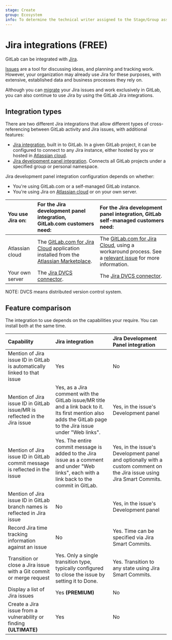 ```yaml
---
stage: Create
group: Ecosystem
info: To determine the technical writer assigned to the Stage/Group associated with this page, see https://about.gitlab.com/handbook/engineering/ux/technical-writing/#assignments
---
```


# Jira integrations **(FREE)**

GitLab can be integrated with [Jira](https://www.atlassian.com/software/jira).

[Issues](../issues/index.md) are a tool for discussing ideas, and planning and tracking work.
However, your organization may already use Jira for these purposes, with extensive, established data
and business processes they rely on.

Although you can [migrate](../../../user/project/import/jira.md) your Jira issues and work
exclusively in GitLab, you can also continue to use Jira by using the GitLab Jira integrations.

## Integration types

There are two different Jira integrations that allow different types of cross-referencing between
GitLab activity and Jira issues, with additional features:

- [Jira integration](jira.md), built in to GitLab. In a given GitLab project, it can be configured
  to connect to any Jira instance, either hosted by you or hosted in
  [Atlassian cloud](https://www.atlassian.com/cloud).
- [Jira development panel integration](../../../integration/jira_development_panel.md). Connects all
  GitLab projects under a specified group or personal namespace.

Jira development panel integration configuration depends on whether:

- You're using GitLab.com or a self-managed GitLab instance.
- You're using Jira on [Atlassian cloud](https://www.atlassian.com/cloud) or on your own server.

| You use Jira on: | For the Jira development panel integration, GitLab.com customers need:                                                                                                                                                        | For the Jira development panel integration, GitLab self-managed customers need:                                                                                                                                                                                               |
|:-------------------|:--------------------------------------------------------------------------------------------------------------------------------------------------------------------------------------------------------------------------------|:--------------------------------------------------------------------------------------------------------------------------------------------------------------------------------------------------------------------------------------------------------------------------------|
| Atlassian cloud    | The [GitLab.com for Jira Cloud](https://marketplace.atlassian.com/apps/1221011/gitlab-com-for-jira-cloud?hosting=cloud&tab=overview) application installed from the [Atlassian Marketplace](https://marketplace.atlassian.com). | The [GitLab.com for Jira Cloud](https://marketplace.atlassian.com/apps/1221011/gitlab-com-for-jira-cloud?hosting=cloud&tab=overview), using a workaround process. See a [relevant issue](https://gitlab.com/gitlab-org/gitlab/-/issues/268278) for more information.            |
| Your own server    | The [Jira DVCS connector](../../../integration/jira_development_panel.md).                                                                                                                                                      | The [Jira DVCS connector](../../../integration/jira_development_panel.md).                                                                                                                                                                                                      |

NOTE:
DVCS means distributed version control system.

## Feature comparison

The integration to use depends on the capabilities your require. You can install both at the same
time.

| Capability                                                                  | Jira integration                                                                                                                                              | Jira Development Panel integration                                                                                     |
|:----------------------------------------------------------------------------|:--------------------------------------------------------------------------------------------------------------------------------------------------------------|:-----------------------------------------------------------------------------------------------------------------------|
| Mention of Jira issue ID in GitLab is automatically linked to that issue    | Yes                                                                                                                                                           | No                                                                                                                     |
| Mention of Jira issue ID in GitLab issue/MR is reflected in the Jira issue  | Yes, as a Jira comment with the GitLab issue/MR title and a link back to it. Its first mention also adds the GitLab page to the Jira issue under "Web links". | Yes, in the issue's Development panel                                                                                  |
| Mention of Jira issue ID in GitLab commit message is reflected in the issue | Yes. The entire commit message is added to the Jira issue as a comment and under "Web links", each with a link back to the commit in GitLab.                  | Yes, in the issue's Development panel and optionally with a custom comment on the Jira issue using Jira Smart Commits. |
| Mention of Jira issue ID in GitLab branch names is reflected in Jira issue  | No                                                                                                                                                            | Yes, in the issue's Development panel                                                                                  |
| Record Jira time tracking information against an issue                      | No                                                                                                                                                            | Yes. Time can be specified via Jira Smart Commits.                                                                     |
| Transition or close a Jira issue with a Git commit or merge request         | Yes. Only a single transition type, typically configured to close the issue by setting it to Done.                                                            | Yes. Transition to any state using Jira Smart Commits.                                                                 |
| Display a list of Jira issues                                               | Yes **(PREMIUM)**                                                                                                                                             | No                                                                                                                     |
| Create a Jira issue from a vulnerability or finding **(ULTIMATE)**          | Yes                                    | No                     |
